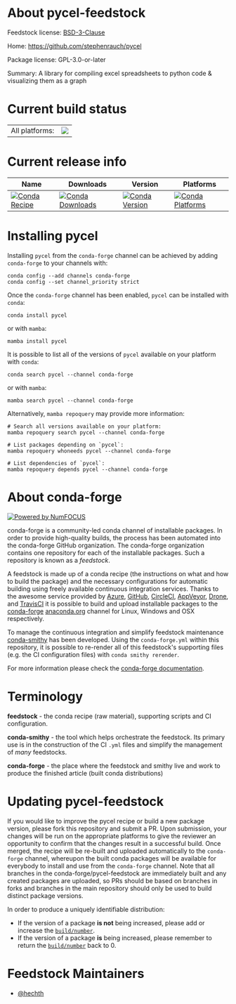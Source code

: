 About pycel-feedstock
=====================

Feedstock license: [BSD-3-Clause](https://github.com/conda-forge/pycel-feedstock/blob/main/LICENSE.txt)

Home: https://github.com/stephenrauch/pycel

Package license: GPL-3.0-or-later

Summary: A library for compiling excel spreadsheets to python code & visualizing them as a graph

Current build status
====================


<table><tr><td>All platforms:</td>
    <td>
      <a href="https://dev.azure.com/conda-forge/feedstock-builds/_build/latest?definitionId=22938&branchName=main">
        <img src="https://dev.azure.com/conda-forge/feedstock-builds/_apis/build/status/pycel-feedstock?branchName=main">
      </a>
    </td>
  </tr>
</table>

Current release info
====================

| Name | Downloads | Version | Platforms |
| --- | --- | --- | --- |
| [![Conda Recipe](https://img.shields.io/badge/recipe-pycel-green.svg)](https://anaconda.org/conda-forge/pycel) | [![Conda Downloads](https://img.shields.io/conda/dn/conda-forge/pycel.svg)](https://anaconda.org/conda-forge/pycel) | [![Conda Version](https://img.shields.io/conda/vn/conda-forge/pycel.svg)](https://anaconda.org/conda-forge/pycel) | [![Conda Platforms](https://img.shields.io/conda/pn/conda-forge/pycel.svg)](https://anaconda.org/conda-forge/pycel) |

Installing pycel
================

Installing `pycel` from the `conda-forge` channel can be achieved by adding `conda-forge` to your channels with:

```
conda config --add channels conda-forge
conda config --set channel_priority strict
```

Once the `conda-forge` channel has been enabled, `pycel` can be installed with `conda`:

```
conda install pycel
```

or with `mamba`:

```
mamba install pycel
```

It is possible to list all of the versions of `pycel` available on your platform with `conda`:

```
conda search pycel --channel conda-forge
```

or with `mamba`:

```
mamba search pycel --channel conda-forge
```

Alternatively, `mamba repoquery` may provide more information:

```
# Search all versions available on your platform:
mamba repoquery search pycel --channel conda-forge

# List packages depending on `pycel`:
mamba repoquery whoneeds pycel --channel conda-forge

# List dependencies of `pycel`:
mamba repoquery depends pycel --channel conda-forge
```


About conda-forge
=================

[![Powered by
NumFOCUS](https://img.shields.io/badge/powered%20by-NumFOCUS-orange.svg?style=flat&colorA=E1523D&colorB=007D8A)](https://numfocus.org)

conda-forge is a community-led conda channel of installable packages.
In order to provide high-quality builds, the process has been automated into the
conda-forge GitHub organization. The conda-forge organization contains one repository
for each of the installable packages. Such a repository is known as a *feedstock*.

A feedstock is made up of a conda recipe (the instructions on what and how to build
the package) and the necessary configurations for automatic building using freely
available continuous integration services. Thanks to the awesome service provided by
[Azure](https://azure.microsoft.com/en-us/services/devops/), [GitHub](https://github.com/),
[CircleCI](https://circleci.com/), [AppVeyor](https://www.appveyor.com/),
[Drone](https://cloud.drone.io/welcome), and [TravisCI](https://travis-ci.com/)
it is possible to build and upload installable packages to the
[conda-forge](https://anaconda.org/conda-forge) [anaconda.org](https://anaconda.org/)
channel for Linux, Windows and OSX respectively.

To manage the continuous integration and simplify feedstock maintenance
[conda-smithy](https://github.com/conda-forge/conda-smithy) has been developed.
Using the ``conda-forge.yml`` within this repository, it is possible to re-render all of
this feedstock's supporting files (e.g. the CI configuration files) with ``conda smithy rerender``.

For more information please check the [conda-forge documentation](https://conda-forge.org/docs/).

Terminology
===========

**feedstock** - the conda recipe (raw material), supporting scripts and CI configuration.

**conda-smithy** - the tool which helps orchestrate the feedstock.
                   Its primary use is in the construction of the CI ``.yml`` files
                   and simplify the management of *many* feedstocks.

**conda-forge** - the place where the feedstock and smithy live and work to
                  produce the finished article (built conda distributions)


Updating pycel-feedstock
========================

If you would like to improve the pycel recipe or build a new
package version, please fork this repository and submit a PR. Upon submission,
your changes will be run on the appropriate platforms to give the reviewer an
opportunity to confirm that the changes result in a successful build. Once
merged, the recipe will be re-built and uploaded automatically to the
`conda-forge` channel, whereupon the built conda packages will be available for
everybody to install and use from the `conda-forge` channel.
Note that all branches in the conda-forge/pycel-feedstock are
immediately built and any created packages are uploaded, so PRs should be based
on branches in forks and branches in the main repository should only be used to
build distinct package versions.

In order to produce a uniquely identifiable distribution:
 * If the version of a package **is not** being increased, please add or increase
   the [``build/number``](https://docs.conda.io/projects/conda-build/en/latest/resources/define-metadata.html#build-number-and-string).
 * If the version of a package **is** being increased, please remember to return
   the [``build/number``](https://docs.conda.io/projects/conda-build/en/latest/resources/define-metadata.html#build-number-and-string)
   back to 0.

Feedstock Maintainers
=====================

* [@hechth](https://github.com/hechth/)

